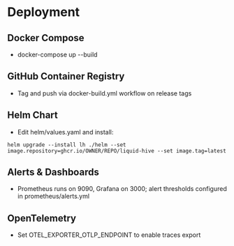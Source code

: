 # Deployment

## Docker Compose
- docker-compose up --build

## GitHub Container Registry
- Tag and push via docker-build.yml workflow on release tags

## Helm Chart
- Edit helm/values.yaml and install:
```
helm upgrade --install lh ./helm --set image.repository=ghcr.io/OWNER/REPO/liquid-hive --set image.tag=latest
```

## Alerts & Dashboards
- Prometheus runs on 9090, Grafana on 3000; alert thresholds configured in prometheus/alerts.yml

## OpenTelemetry
- Set OTEL_EXPORTER_OTLP_ENDPOINT to enable traces export